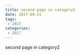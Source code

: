 ```yaml
---
title: second page in category2
date: 2017-09-21
tags:
 - 2017
categories: 
 - 2017
---
```


second page in category2